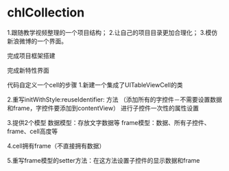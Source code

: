 # chlCollection
1.跟随教学视频整理的一个项目结构；
2.让自己的项目目录更加合理化；
3.模仿新浪微博的一个界面。

完成项目框架搭建

完成新特性界面

代码自定义一个cell的步骤
1.新建一个集成了UITableViewCell的类

2.重写initWithStyle:reuseIdentifier: 方法
（添加所有的字控件－不需要设置数据和frame，字控件要添加到contentView）
进行子控件一次性的属性设置

3.提供2个模型
数据模型：存放文字数据等
frame模型：数据、所有子控件、frame、cell高度等

4.cell拥有frame（不直接拥有数据）

5.重写frame模型的setter方法：在这方法设置子控件的显示数据和frame